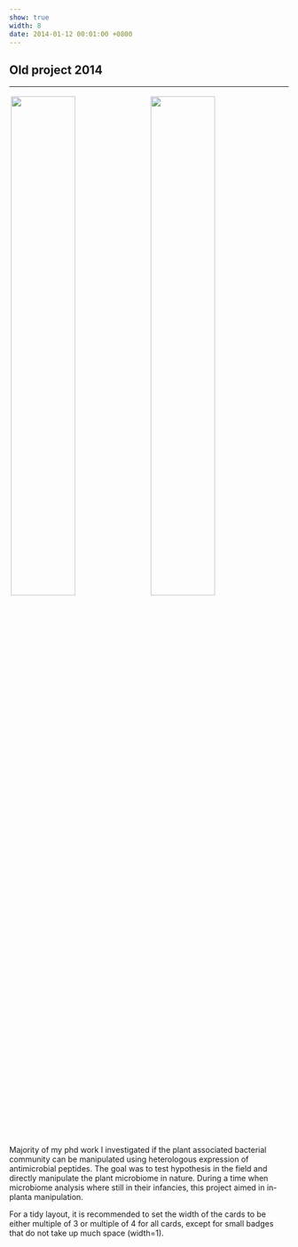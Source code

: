 ```yaml
---
show: true
width: 8
date: 2014-01-12 00:01:00 +0800
---
```

<div class="p-4">
    <h2>Old project 2014</h2>
    <hr />
  <img data-src="{{ 'assets/images/photos/IMG_2262m.jpg' | relative_url }}" class="lazy rounded" style="width: 48%; height: auto;margin: 3px;" src="{{ '/assets/images/empty_300x200.png' | relative_url }}">
  <img data-src="{{ 'assets/images/photos/Utah_fieldm.jpg' | relative_url }}" class="lazy rounded" style="width: 48%; height: auto;margin: 3px;" src="{{ '/assets/images/empty_300x200.png' | relative_url }}">
   
<p>
     Majority of my phd work I investigated if the plant associated bacterial community can be manipulated using heterologous expression of antimicrobial peptides.
The goal was to test hypothesis in the field and directly manipulate the plant microbiome in nature. During a time when microbiome analysis where still in their infancies, this project aimed in in-planta manipulation.
    </p>
    <p>
        For a tidy layout, it is recommended to set the width of the cards to be either multiple of 3 or multiple of 4 for all cards, except for small badges that do not take up much space (width=1).
    </p>
</div>
